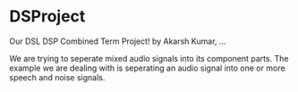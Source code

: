 # DSProject
Our DSL DSP Combined Term Project! 
by Akarsh Kumar, ...

We are trying to seperate mixed audio signals into its component parts. 
The example we are dealing with is seperating an audio signal into one or more speech and noise signals.
